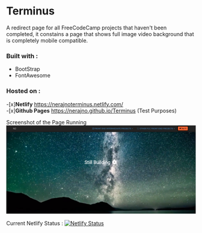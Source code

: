 # Terminus

A redirect page for all FreeCodeCamp projects that haven't been completed, it constains a page that shows full image video background that is completely  mobile compatible.

### Built with :
* BootStrap 
* FontAwesome

### Hosted on : 
-[x]**Netlify** https://nerajnoterminus.netlify.com/  
-[x]**Github Pages** https://nerajno.github.io/Terminus (Test Purposes)

Screenshot of the Page Running
![Image of Screenshot](https://github.com/Nerajno/Terminus/blob/master/Jan_Screen_Shot.png)

Current Netlify Status : 
[![Netlify Status](https://api.netlify.com/api/v1/badges/b44ca342-e25e-47cb-8522-946b72944f94/deploy-status)](https://app.netlify.com/sites/nerajnoterminus/deploys)
